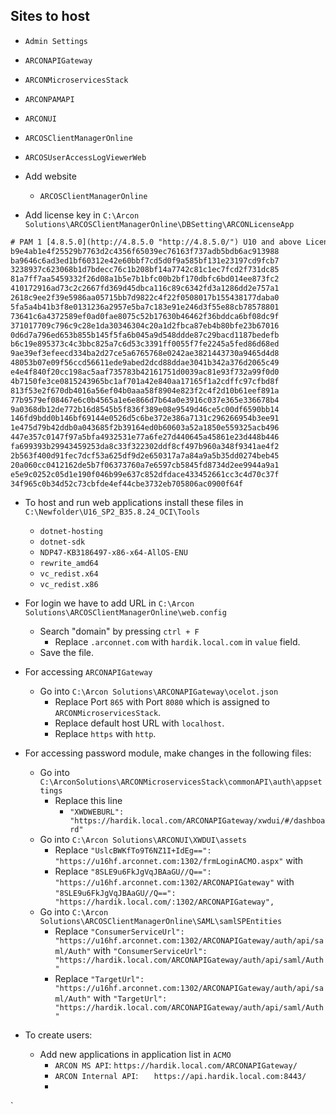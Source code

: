 ## Sites to host
* `Admin Settings`
* `ARCONAPIGateway`
* `ARCONMicroservicesStack`
* `ARCONPAMAPI`
* `ARCONUI`
* `ARCOSClientManagerOnline`
* `ARCOSUserAccessLogViewerWeb`


* Add website
	* `ARCOSClientManagerOnline`







* Add license key in `C:\Arcon Solutions\ARCOSClientManagerOnline\DBSetting\ARCONLicenseApp`
```txt
# PAM 1 [4.8.5.0](http://4.8.5.0 "http://4.8.5.0/") U10 and above License (id: 1744631475774)  
b9e4ab1e4f25529b7763d2c4356f65039ec76163f737adb5bdb6ac913988  
ba9646c6ad3ed1bf60312e42e60bbf7cd5d0f9a585bf131e23197cd9fcb7  
3238937c623068b1d7bdecc76c1b208bf14a7742c81c1ec7fcd2f731dc85  
81a7ff7aa5459332f26d08a1b5e7b1bfc00b2bf170dbfc6bd014ee873fc2  
410172916ad73c2c2667fd369d45dbca116c89c6342fd3a1286dd2e757a1  
2618c9ee2f39e5986aa05715bb7d9822c4f22f0508017b155438177daba0  
5fa5a4b41b3f8e0131236a2957e5ba7c183e91e246d3f55e88cb78578801  
73641c6a4372589ef0ad0fae8075c52b17630b46462f36bddca6bf08dc9f  
371017709c796c9c28e1da30346304c20a1d2fbca87eb4b80bfe23b67016  
0d6d7a796ed653b855b145f5fa6b045a9d548ddde87c29bacd1187bedefb  
b6c19e895373c4c3bbc825a7c6d53c3391ff0055f7fe2245a5fed86d68ed  
9ae39ef3efeecd334ba2d27ce5a6765768e0242ae3821443730a9465d4d8  
48053b07e09f56ccd56611ede9abed2dcd88ddae3041b342a376d2065c49  
e4e4f840f20cc198ac5aaf735783b42161751d0039ac81e93f732a99f0d0  
4b7150fe3ce0815243965bc1af701a42e840aa17165f1a2cdffc97cfbd8f  
813f53e2f670db4016a56ef04b0aaa58f8904e823f2c4f2d10b61eef891a  
77b9579ef08467e6c0b4565a1e6e866d7b64a0e3916c037e365e336678b4  
9a0368db12de772b16d8545b5f836f389e08e9549d46ce5c00df6590bb14  
146fd9bdd0b146bf69144e0526d5c6be372e386a7131c296266954b3ee91  
1e475d79b42ddb0a043685f2b39164ed0b60603a52a1850e559325acb496  
447e357c0147f97a5bfa4932531e77a6fe27d440645a45861e23d448b446  
fa699393b29943459253da8c33f322302ddf8cf497b960a348f9341ae4f2  
2b563f400d91fec7dcf53a625df9d2e650317a7a84a9a5b35dd0274beb45  
20a060cc0412162de5b7f06373760a7e6597cb5845fd8734d2ee9944a9a1  
e5e9c0252c05d1e190f046b99e637c852dfdace433452661cc3c4d70c37f  
34f965c0b34d52c73cbfde4ef44cbe3732eb705806ac0900f64f
```

* To host and run web applications install these files in `C:\Newfolder\U16_SP2_B35.8.24_OCI\Tools` 
	* `dotnet-hosting`
	* `dotnet-sdk`
	* `NDP47-KB3186497-x86-x64-AllOS-ENU`
	* `rewrite_amd64`
	* `vc_redist.x64`
	* `vc_redist.x86`

* For login we have to add URL in `C:\Arcon Solutions\ARCOSClientManagerOnline\web.config`
	* Search "domain" by pressing `ctrl + F`
		* Replace `.arconnet.com` with `hardik.local.com` in `value` field.
	* Save the file.
* For accessing `ARCONAPIGateway`
	* Go into `C:\Arcon Solutions\ARCONAPIGateway\ocelot.json`
		* Replace Port `865` with Port `8080` which is assigned to `ARCONMicroservicesStack`.
		* Replace default host URL with `localhost`. 
		* Replace `https` with `http`.
* For accessing password module, make changes in the following files:
	* Go into `C:\ArconSolutions\ARCONMicroservicesStack\commonAPI\auth\appsettings`
		* Replace this line
			* `"XWDWEBURL": "https://hardik.local.com/ARCONAPIGateway/xwdui/#/dashboard"`
	* Go into `C:\Arcon Solutions\ARCONUI\XWDUI\assets`
		* Replace `"UslcBWKfTo9T6NZ1I+IdEg==": "https://u16hf.arconnet.com:1302/frmLoginACMO.aspx"` with 
		* Replace `"8SLE9u6FkJgVqJBAaGU//Q==": "https://u16hf.arconnet.com:1302/ARCONAPIGateway"` with `"8SLE9u6FkJgVqJBAaGU//Q==": "https://hardik.local.com/:1302/ARCONAPIGateway",`
	* Go into `C:\Arcon Solutions\ARCOSClientManagerOnline\SAML\samlSPEntities`
		* Replace `"ConsumerServiceUrl": "https://u16hf.arconnet.com:1302/ARCONAPIGateway/auth/api/saml/Auth"` with `"ConsumerServiceUrl": "https://hardik.local.com/ARCONAPIGateway/auth/api/saml/Auth"`
		* Replace `"TargetUrl": "https://u16hf.arconnet.com:1302/ARCONAPIGateway/auth/api/saml/Auth"` with `"TargetUrl": "https://hardik.local.com/ARCONAPIGateway/auth/api/saml/Auth"`
* To create users:
	* Add new applications in application list in `ACMO`
		* `ARCON MS API`: `https://hardik.local.com/ARCONAPIGateway/`
		* `ARCON Internal API`: `	https://api.hardik.local.com:8443/`
		* 
`